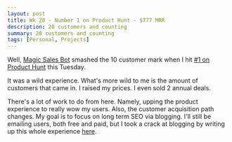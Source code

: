 ```yaml
---
layout: post
title: Wk 20 - Number 1 on Product Hunt - $777 MRR
description: 20 customers and counting
summary: 20 customers and counting
tags: [Personal, Projects]
---
```


Well, [Magic Sales Bot](magicsalesbot.com) smashed the 10 customer mark when I hit [#1 on Product Hunt](https://www.producthunt.com/posts/magic-sales-bot) this Tuesday.

It was a wild experience. What's more wild to me is the amount of customers that came in. I raised my prices. I even sold 2 annual deals.

There's a lot of work to do from here. Namely, upping the product experience to really wow my users. Also, the customer acquisition path changes. My goal is to focus on long term SEO via blogging. I'll still be emailing users, both free and paid, but I took a crack at blogging by writing up this whole experience [here](https://magicsalesbot.com/blog/getting-access-to-gpt-3-finding-my-first-10-customers).
